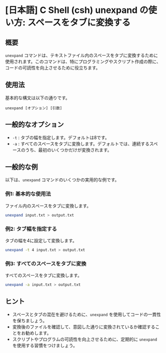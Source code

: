 # [日本語] C Shell (csh) unexpand の使い方: スペースをタブに変換する

## 概要
`unexpand` コマンドは、テキストファイル内のスペースをタブに変換するために使用されます。このコマンドは、特にプログラミングやスクリプト作成の際に、コードの可読性を向上させるために役立ちます。

## 使用法
基本的な構文は以下の通りです。

```
unexpand [オプション] [引数]
```

## 一般的なオプション
- `-t` : タブの幅を指定します。デフォルトは8です。
- `-a` : すべてのスペースをタブに変換します。デフォルトでは、連続するスペースのうち、最初のいくつかだけが変換されます。

## 一般的な例
以下は、`unexpand` コマンドのいくつかの実用的な例です。

### 例1: 基本的な使用法
ファイル内のスペースをタブに変換します。

```bash
unexpand input.txt > output.txt
```

### 例2: タブ幅を指定する
タブの幅を4に設定して変換します。

```bash
unexpand -t 4 input.txt > output.txt
```

### 例3: すべてのスペースをタブに変換
すべてのスペースをタブに変換します。

```bash
unexpand -a input.txt > output.txt
```

## ヒント
- スペースとタブの混在を避けるために、`unexpand` を使用してコードの一貫性を保ちましょう。
- 変換後のファイルを確認して、意図した通りに変換されているか確認することをお勧めします。
- スクリプトやプログラムの可読性を向上させるために、定期的に `unexpand` を使用する習慣をつけましょう。